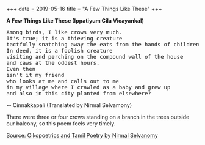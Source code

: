 +++
date = 2019-05-16
title = "A Few Things Like These"
+++

**A Few Things Like These (Ippatiyum Cila Vicayankal)**

<pre class="poem">
Among birds, I like crows very much.
It's true; it is a thieving creature
tactfully snatching away the eats from the hands of children.
In deed, it is a foolish creature
visiting and perching on the compound wall of the house
and caws at the oddest hours.
Even then
isn't it my friend
who looks at me and calls out to me
in my village where I crawled as a baby and grew up
and also in this city planted from elsewhere?
</pre>

-- Cinnakkapali (Translated by Nirmal Selvamony)

There were three or four crows standing on a branch in the trees outside our
balcony, so this poem feels very timely.

[Source: Oikopoetrics and Tamil Poetry by Nirmal Selvanomy](http://www.angelfire.com/nd/nirmaldasan/oikos.html)
